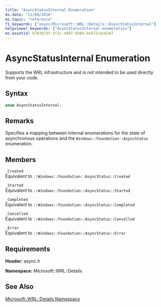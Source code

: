 ```yaml
---
title: "AsyncStatusInternal Enumeration"
ms.date: "11/04/2016"
ms.topic: "reference"
f1_keywords: ["async/Microsoft::WRL::Details::AsyncStatusInternal"]
helpviewer_keywords: ["AsyncStatusInternal enumeration"]
ms.assetid: b783923f-3f1c-4487-9384-be572cbc62d7
---
```

# AsyncStatusInternal Enumeration

Supports the WRL infrastructure and is not intended to be used directly from your code.

## Syntax

```cpp
enum AsyncStatusInternal;
```

## Remarks

Specifies a mapping between internal enumerations for the state of asynchronous operations and the `Windows::Foundation::AsyncStatus` enumeration.

## Members

`_Created`<br/>
Equivalent to `::Windows::Foundation::AsyncStatus::Created`

`_Started`<br/>
Equivalent to `::Windows::Foundation::AsyncStatus::Started`

`_Completed`<br/>
Equivalent to `::Windows::Foundation::AsyncStatus::Completed`

`_Cancelled`<br/>
Equivalent to `::Windows::Foundation::AsyncStatus::Cancelled`

`_Error`<br/>
Equivalent to `::Windows::Foundation::AsyncStatus::Error`

## Requirements

**Header:** async.h

**Namespace:** Microsoft::WRL::Details

## See Also

[Microsoft::WRL::Details Namespace](../windows/microsoft-wrl-details-namespace.md)
